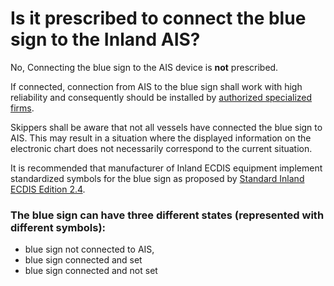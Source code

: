 # Is it prescribed  to connect the blue sign to the Inland AIS?

No, Connecting the blue sign to the AIS device is **not** prescribed.

If connected, connection from AIS to the blue sign shall work with high reliability and consequently should be installed by [authorized specialized firms](qr3.md#list-of-approved-installing-firms).

Skippers shall be aware that not all vessels have connected the blue sign to AIS. This may result in a situation where the displayed information on the electronic chart does not necessarily correspond to the current situation.

It is recommended that manufacturer of Inland ECDIS equipment implement standardized symbols for the blue sign as proposed by  [Standard Inland ECDIS Edition 2.4](https://eur-lex.europa.eu/legal-content/EN/TXT/?qid=1558600108625&uri=CELEX:32018R1973). 

### The blue sign can have three different states \(represented with different symbols\):

* blue sign not connected to AIS,
* blue sign connected and set
* blue sign connected and not set


